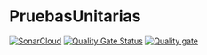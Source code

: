 # PruebasUnitarias
[![SonarCloud](https://sonarcloud.io/images/project_badges/sonarcloud-white.svg)](https://sonarcloud.io/dashboard?id=SamuelFumeroHdez_PruebasUnitarias)
[![Quality Gate Status](https://sonarcloud.io/api/project_badges/measure?project=SamuelFumeroHdez_PruebasUnitarias&metric=alert_status)](https://sonarcloud.io/dashboard?id=SamuelFumeroHdez_PruebasUnitarias)
[![Quality gate](https://sonarcloud.io/api/project_badges/quality_gate?project=SamuelFumeroHdez_PruebasUnitarias)](https://sonarcloud.io/dashboard?id=SamuelFumeroHdez_PruebasUnitarias)
